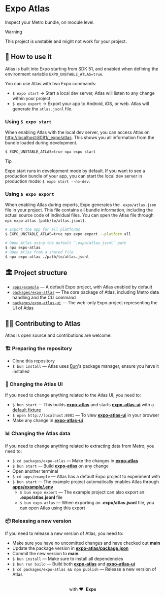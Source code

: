 # Expo Atlas

Inspect your Metro bundle, on module level.

> [!Warning]
> This project is unstable and might not work for your project.

## 🚀 How to use it

Atlas is built into Expo starting from SDK 51, and enabled when defining the environment variable `EXPO_UNSTABLE_ATLAS=true`.

You can use Atlas with two Expo commands:
- `$ expo start` → Start a local dev server, Atlas will listen to any change within your project.
- `$ expo export` → Export your app to Android, iOS, or web. Atlas will generate the `atlas.jsonl` file.

### Using `$ expo start`

When enabling Atlas with the local dev server, you can access Atlas on [http://localhost:8081/_expo/atlas](http://localhost:8081/_expo/atlas). This shows you all information from the bundle loaded during development.

```bash
$ EXPO_UNSTABLE_ATLAS=true npx expo start
```

> [!TIP]
> Expo start runs in development mode by default. If you want to see a production bundle of your app, you can start the local dev server in production mode: `$ expo start --no-dev`.

### Using `$ expo export`

When enabling Atlas during exports, Expo generates the `.expo/atlas.json` file in your project. This file contains all bundle information, including the actual source code of individual files. You can open the Atlas file through `npx expo-atlas [path/to/atlas.jsonl]`.

```bash
# Export the app for all platforms
$ EXPO_UNSTABLE_ATLAS=true npx expo export --platform all

# Open Atlas using the default `.expo/atlas.jsonl` path
$ npx expo-atlas
# Open Atlas from a shared file
$ npx expo-atlas ./path/to/atlas.jsonl
```

## 🏛️ Project structure

- [`apps/example`](./apps/example) — A default Expo project, with Atlas enabled by default
- [`packages/expo-atlas`](./packages/expo-atlas) — The core package of Atlas, including Metro data handling and the CLI command
- [`packages/expo-atlas-ui`](./packages/expo-atlas-ui) — The web-only Expo project representing the UI of Atlas

## 🧑‍💻 Contributing to Atlas

Atlas is open source and contributions are welcome.

### 🏗️ Preparing the repository

- Clone this repository
- `$ bun install` — Atlas uses [Bun](https://bun.sh/)'s package manager, ensure you have it installed

### 🎨 Changing the Atlas UI

If you need to change anything related to the Atlas UI, you need to:

- `$ bun start` — This builds [**expo-atlas**](./packages/expo-atlas) and starts [**expo-atlas-ui**](./packages/expo-atlas-ui) with a [default fixture](./packages/expo-atlas-ui/_fixtures)
- `$ open http://localhost:8081` — To view [**expo-atlas-ui**](./packages/expo-atlas-ui) in your browser
- Make any change in [**expo-atlas-ui**](./packages/expo-atlas-ui)

### 📊 Changing the Atlas data

If you need to change anything related to extracting data from Metro, you need to:

- `$ cd packages/expo-atlas` — Make the changes in [**expo-atlas**](./packages/expo-atlas)
- `$ bun start` — Build [**expo-atlas**](./packages/expo-atlas) on any change
- Open another terminal
- `$ cd apps/example` — Atlas has a default Expo project to experiment with
- `$ bun start` — The example project automatically enables Atlas through [**apps/example/.env**](./apps/example/.env)
  - `$ bun expo export` — The example project can also export an **.expo/atlas.jsonl** file
  - `$ bun expo-atlas` — When exporting an **.expo/atlas.jsonl** file, you can open Atlas using this export

### 📦 Releasing a new version

If you need to release a new version of Atlas, you need to:

- Make sure you have no uncomitted changes and have checked out **main**
- Update the package version in [**expo-atlas/package.json**](./packages/expo-atlas/package.json)
- Commit the new version to **main**
- `$ bun install` — Make sure to install all dependencies
- `$ bun run build` — Build both [**expo-atlas**](./packages/expo-atlas) and [**expo-atlas-ui**](./packages/expo-atlas-ui)
- `$ cd packages/expo-atlas && npm publish` — Release a new version of Atlas

<div align="center">
  <br />
  with&nbsp;❤️&nbsp;&nbsp;<strong>Expo</strong>
  <br />
</div>
